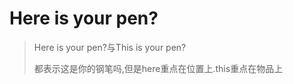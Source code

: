# Here is your pen?

> Here is your pen?与This is your pen?
>
> 都表示这是你的钢笔吗,但是here重点在位置上.this重点在物品上

​    